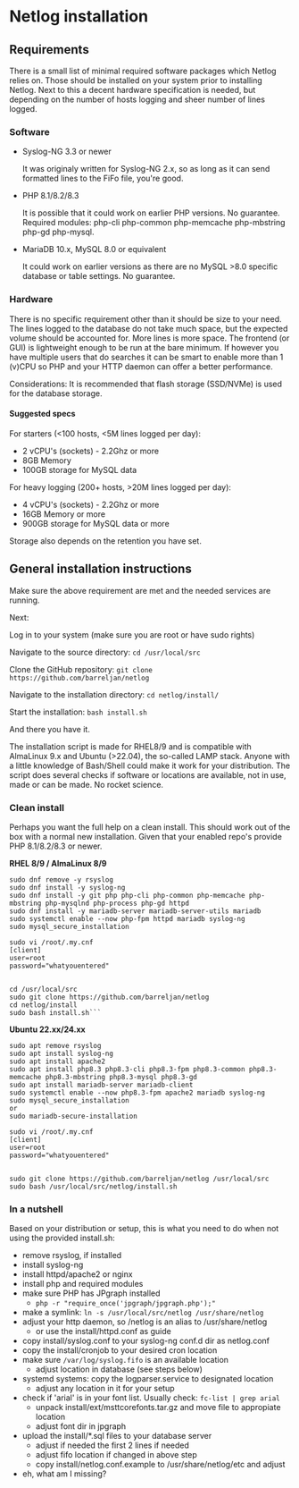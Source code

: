 # Netlog installation

## Requirements

There is a small list of minimal required software packages which Netlog
relies on. Those should be installed on your system prior to installing
Netlog. Next to this a decent hardware specification is needed, but
depending on the number of hosts logging and sheer number of lines logged.

### Software
- Syslog-NG 3.3 or newer

  It was originaly written for Syslog-NG 2.x, so as long as it can send
  formatted lines to the FiFo file, you're good.

- PHP 8.1/8.2/8.3

  It is possible that it could work on earlier PHP versions. No guarantee.
  Required modules: php-cli php-common php-memcache php-mbstring php-gd
  php-mysql.

- MariaDB 10.x, MySQL 8.0 or equivalent

  It could work on earlier versions as there are no MySQL >8.0 specific
  database or table settings. No guarantee.

### Hardware
There is no specific requirement other than it should be size to your need.
The lines logged to the database do not take much space, but the expected
volume should be accounted for. More lines is more space.
The frontend (or GUI) is lightweight enough to be run at the bare minimum.
If however you have multiple users that do searches it can be smart to
enable more than 1 (v)CPU so PHP and your HTTP daemon can offer a better
performance.

Considerations:
It is recommended that flash storage (SSD/NVMe) is used for the database
storage.

#### Suggested specs

For starters (<100 hosts, <5M lines logged per day):
- 2 vCPU's (sockets) - 2.2Ghz or more
- 8GB Memory
- 100GB storage for MySQL data

For heavy logging (200+ hosts, >20M lines logged per day):
- 4 vCPU's (sockets) - 2.2Ghz or more
- 16GB Memory or more
- 900GB storage for MySQL data or more

Storage also depends on the retention you have set.

## General installation instructions

Make sure the above requirement are met and the needed services are running.

Next:

Log in to your system (make sure you are root or have sudo rights)<br />

Navigate to the source directory: ```cd /usr/local/src```<br />

Clone the GitHub repository: ```git clone https://github.com/barreljan/netlog``` <br />

Navigate to the installation directory: ```cd netlog/install/``` <br />

Start the installation: ```bash install.sh```

And there you have it. 

The installation script is made for RHEL8/9 and is compatible with 
AlmaLinux 9.x and Ubuntu (>22.04), the so-called LAMP stack.
Anyone with a little knowledge of Bash/Shell could make it work for your
distribution. The script does several checks if software or locations are 
available, not in use, made or can be made. No rocket science.

### Clean install

Perhaps you want the full help on a clean install. This should work out of 
the box with a normal new installation. Given that your enabled repo's provide 
PHP 8.1/8.2/8.3 or newer.

**RHEL 8/9 / AlmaLinux 8/9**

```
sudo dnf remove -y rsyslog
sudo dnf install -y syslog-ng
sudo dnf install -y git php php-cli php-common php-memcache php-mbstring php-mysqlnd php-process php-gd httpd
sudo dnf install -y mariadb-server mariadb-server-utils mariadb
sudo systemctl enable --now php-fpm httpd mariadb syslog-ng
sudo mysql_secure_installation

sudo vi /root/.my.cnf
[client]
user=root
password="whatyouentered"


cd /usr/local/src
sudo git clone https://github.com/barreljan/netlog
cd netlog/install
sudo bash install.sh```
```

**Ubuntu 22.xx/24.xx**

```
sudo apt remove rsyslog
sudo apt install syslog-ng
sudo apt install apache2
sudo apt install php8.3 php8.3-cli php8.3-fpm php8.3-common php8.3-memcache php8.3-mbstring php8.3-mysql php8.3-gd
sudo apt install mariadb-server mariadb-client
sudo systemctl enable --now php8.3-fpm apache2 mariadb syslog-ng
sudo mysql_secure_installation
or
sudo mariadb-secure-installation

sudo vi /root/.my.cnf
[client]
user=root
password="whatyouentered"


sudo git clone https://github.com/barreljan/netlog /usr/local/src
sudo bash /usr/local/src/netlog/install.sh

```

### In a nutshell

Based on your distribution or setup, this is what you need to do when not using the
provided install.sh:
- remove rsyslog, if installed
- install syslog-ng
- install httpd/apache2 or nginx
- install php and required modules
- make sure PHP has JPgraph installed
  - `php -r "require_once('jpgraph/jpgraph.php');"`
- make a symlink: `ln -s /usr/local/src/netlog /usr/share/netlog`
- adjust your http daemon, so /netlog is an alias to /usr/share/netlog
  - or use the install/httpd.conf as guide
- copy install/syslog.conf to your syslog-ng conf.d dir as netlog.conf
- copy the install/cronjob to your desired cron location
- make sure `/var/log/syslog.fifo` is an available location
  - adjust location in database (see steps below)
- systemd systems: copy the logparser.service to designated location
  - adjust any location in it for your setup
- check if 'arial' is in your font list. Usually check: `fc-list | grep arial`
  - unpack install/ext/msttcorefonts.tar.gz and move file to appropiate
    location
  - adjust font dir in jpgraph
- upload the install/*.sql files to your database server
  - adjust if needed the first 2 lines if needed
  - adjust fifo location if changed in above step
  - copy install/netlog.conf.example to /usr/share/netlog/etc and adjust
- eh, what am I missing?



